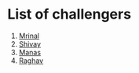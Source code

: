 # List of challengers
1. [Mrinal](https://github.com/mrinal1224)
2. [Shivay](https://github.com/shivaylamba)
3. [Manas](https://github.com/manassahoo-dev)
4. [Raghav](https://github.com/raghavdhingra)
